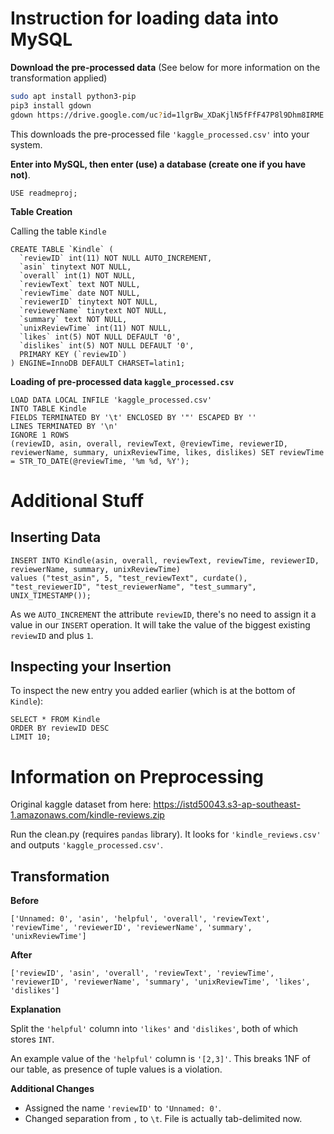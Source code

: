 # Instruction for loading data into MySQL



**Download the pre-processed data** (See below for more information on the transformation applied)

```bash
sudo apt install python3-pip
pip3 install gdown
gdown https://drive.google.com/uc?id=1lgrBw_XDaKjlN5fFfF47P8l9Dhm8IRME
```

This downloads the pre-processed file `'kaggle_processed.csv'` into your system.



**Enter into MySQL, then enter (use) a database (create one if you have not)**.

```mysql
USE readmeproj;
```



**Table Creation**

Calling the table `Kindle`

```mysql
CREATE TABLE `Kindle` (
  `reviewID` int(11) NOT NULL AUTO_INCREMENT,
  `asin` tinytext NOT NULL,
  `overall` int(1) NOT NULL,
  `reviewText` text NOT NULL,
  `reviewTime` date NOT NULL,
  `reviewerID` tinytext NOT NULL,
  `reviewerName` tinytext NOT NULL,
  `summary` text NOT NULL,
  `unixReviewTime` int(11) NOT NULL,
  `likes` int(5) NOT NULL DEFAULT '0',
  `dislikes` int(5) NOT NULL DEFAULT '0',
  PRIMARY KEY (`reviewID`)
) ENGINE=InnoDB DEFAULT CHARSET=latin1;
```



**Loading of pre-processed data `kaggle_processed.csv`**

```mysql
LOAD DATA LOCAL INFILE 'kaggle_processed.csv' 
INTO TABLE Kindle
FIELDS TERMINATED BY '\t' ENCLOSED BY '"' ESCAPED BY ''
LINES TERMINATED BY '\n' 
IGNORE 1 ROWS
(reviewID, asin, overall, reviewText, @reviewTime, reviewerID, reviewerName, summary, unixReviewTime, likes, dislikes) SET reviewTime = STR_TO_DATE(@reviewTime, '%m %d, %Y');
```





# Additional Stuff



## Inserting Data



```mysql
INSERT INTO Kindle(asin, overall, reviewText, reviewTime, reviewerID, reviewerName, summary, unixReviewTime) 
values ("test_asin", 5, "test_reviewText", curdate(), "test_reviewerID", "test_reviewerName", "test_summary", UNIX_TIMESTAMP());
```

As we `AUTO_INCREMENT` the attribute `reviewID`, there's no need to assign it a value in our `INSERT` operation. It will take the value of the biggest existing `reviewID` and plus `1`.



## Inspecting your Insertion



To inspect the new entry you added earlier (which is at the bottom of `Kindle`):

```mysql
SELECT * FROM Kindle
ORDER BY reviewID DESC
LIMIT 10;
```







# Information on Preprocessing



Original kaggle dataset from here: https://istd50043.s3-ap-southeast-1.amazonaws.com/kindle-reviews.zip



Run the clean.py (requires `pandas` library). It looks for `'kindle_reviews.csv'` and outputs `'kaggle_processed.csv'`.



## Transformation

**Before**

`['Unnamed: 0', 'asin', 'helpful', 'overall', 'reviewText', 'reviewTime', 'reviewerID', 'reviewerName', 'summary', 'unixReviewTime']`

**After**

`['reviewID', 'asin', 'overall', 'reviewText', 'reviewTime', 'reviewerID', 'reviewerName', 'summary', 'unixReviewTime', 'likes', 'dislikes']`

**Explanation**

Split the `'helpful'` column into `'likes'` and `'dislikes'`, both of which stores `INT`.

An example value of the `'helpful'` column is `'[2,3]'`. This breaks 1NF of our table, as presence of tuple values is a violation. 

**Additional Changes**

- Assigned the name `'reviewID'` to `'Unnamed: 0'`.
- Changed separation from `,` to `\t`. File is actually tab-delimited now.

